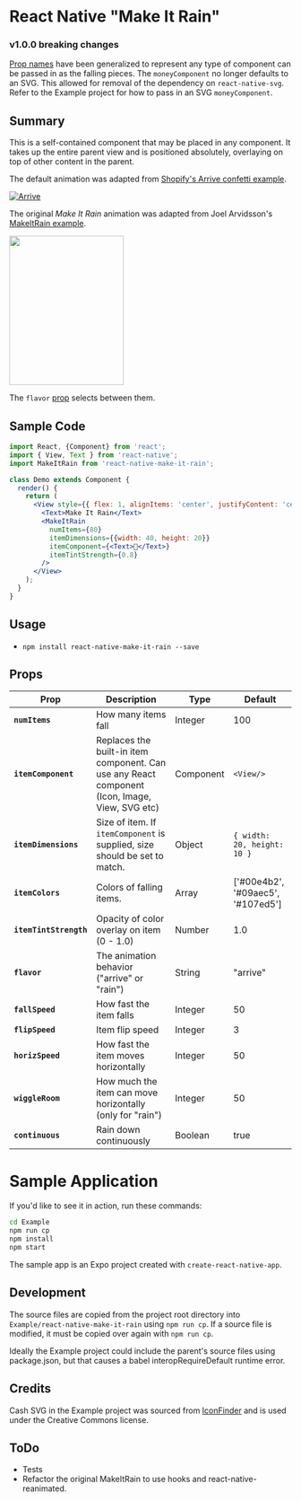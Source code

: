 # React Native "Make It Rain"

### v1.0.0 breaking changes
[Prop names](#props) have been generalized to represent any type of component can be passed in as the falling pieces.
The `moneyComponent` no longer defaults to an SVG.  This allowed for removal of the dependency on `react-native-svg`.  Refer to the Example project for how to pass in an SVG `moneyComponent`.


## Summary

This is a self-contained component that may be placed in any component.  It takes up the entire parent view and is positioned absolutely, overlaying on top of other content in the parent.

The default animation was adapted from [Shopify's Arrive confetti example](https://engineering.shopify.com/blogs/engineering/building-arrives-confetti-in-react-native-with-reanimated).

[![Arrive](https://img.youtube.com/vi/Le8HyE4wwJs/0.jpg)](https://www.youtube.com/watch?v=Le8HyE4wwJs)

The original *Make It Rain* animation was adapted from Joel Arvidsson's [MakeItRain example](https://github.com/oblador/react-native-animatable/tree/master/Examples/MakeItRain).

<img src="https://media.giphy.com/media/5sYvOSluvnVY7CD6vq/giphy.gif" width="204" height="266" />

The `flavor` [prop](#props) selects between them.


## Sample Code
```jsx
import React, {Component} from 'react';
import { View, Text } from 'react-native';
import MakeItRain from 'react-native-make-it-rain';

class Demo extends Component {
  render() {
    return (
      <View style={{ flex: 1, alignItems: 'center', justifyContent: 'center' }}>
        <Text>Make It Rain</Text>
        <MakeItRain
          numItems={80}
          itemDimensions={{width: 40, height: 20}}
          itemComponent={<Text>🤍</Text>}
          itemTintStrength={0.8}
        />
      </View>
    );
  }
}
```

## Usage

*   `npm install react-native-make-it-rain --save`

## Props
| Prop                           | Description                                          | Type     | Default    |
| ------------------------------ | ---------------------------------------------------- | -------- | ---------- |
| **`numItems`**                 | How many items fall                                  | Integer  | 100        |
| **`itemComponent`**            | Replaces the built-in item component. Can use any React component (Icon, Image, View, SVG etc)  | Component | `<View/>` |
| **`itemDimensions`**           | Size of item. If `itemComponent` is supplied, size should be set to match. | Object    | `{ width: 20, height: 10 }` |
| **`itemColors`**               | Colors of falling items.                             | Array    | ['#00e4b2', '#09aec5', '#107ed5'] |
| **`itemTintStrength`**         | Opacity of color overlay on item (0 - 1.0)           | Number   | 1.0        |
| **`flavor`**                   | The animation behavior ("arrive" or "rain")          | String   | "arrive"   |
| **`fallSpeed`**                | How fast the item falls                              | Integer  | 50         |
| **`flipSpeed`**                | Item flip speed                                      | Integer  | 3          |
| **`horizSpeed`**               | How fast the item moves horizontally                 | Integer  | 50         |
| **`wiggleRoom`**               | How much the item can move horizontally (only for "rain") | Integer  | 50         |
| **`continuous`**               | Rain down continuously                               | Boolean  | true       |


# Sample Application

If you'd like to see it in action, run these commands:
```sh
cd Example
npm run cp
npm install
npm start
```

The sample app is an Expo project created with `create-react-native-app`.

## Development

The source files are copied from the project root directory into `Example/react-native-make-it-rain` using `npm run cp`.  If a source file is modified, it must be copied over again with `npm run cp`.

Ideally the Example project could include the parent's source files using package.json, but that causes a babel interopRequireDefault runtime error.


## Credits
Cash SVG in the Example project was sourced from [IconFinder](https://www.iconfinder.com/icons/1889190/currency_currency_exchange_dollar_euro_exchange_finance_money_icon) and is used under the Creative Commons license.

## ToDo
*   Tests
*   Refactor the original MakeItRain to use hooks and react-native-reanimated.
